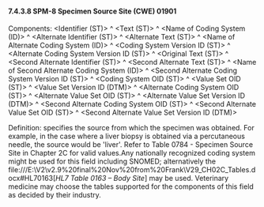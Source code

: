 #### 7.4.3.8 SPM-8 Specimen Source Site (CWE) 01901 

Components: &lt;Identifier (ST)> ^ &lt;Text (ST)> ^ &lt;Name of Coding System (ID)> ^ &lt;Alternate Identifier (ST)> ^ &lt;Alternate Text (ST)> ^ &lt;Name of Alternate Coding System (ID)> ^ &lt;Coding System Version ID (ST)> ^ &lt;Alternate Coding System Version ID (ST)> ^ &lt;Original Text (ST)> ^ &lt;Second Alternate Identifier (ST)> ^ &lt;Second Alternate Text (ST)> ^ &lt;Name of Second Alternate Coding System (ID)> ^ &lt;Second Alternate Coding System Version ID (ST)> ^ &lt;Coding System OID (ST)> ^ &lt;Value Set OID (ST)> ^ &lt;Value Set Version ID (DTM)> ^ &lt;Alternate Coding System OID (ST)> ^ &lt;Alternate Value Set OID (ST)> ^ &lt;Alternate Value Set Version ID (DTM)> ^ &lt;Second Alternate Coding System OID (ST)> ^ &lt;Second Alternate Value Set OID (ST)> ^ &lt;Second Alternate Value Set Version ID (DTM)>

Definition: specifies the source from which the specimen was obtained. For example, in the case where a liver biopsy is obtained via a percutaneous needle, the source would be 'liver'. Refer to Table 0784 - Specimen Source Site in Chapter 2C for valid values.Any nationally recognized coding system might be used for this field including SNOMED; alternatively the file:///E:\V2\v2.9%20final%20Nov%20from%20Frank\V29_CH02C_Tables.docx#HL70163[_HL7 Table 0163 – Body Site_] may be used. Veterinary medicine may choose the tables supported for the components of this field as decided by their industry.
